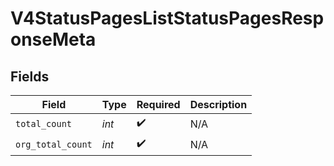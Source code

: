 # V4StatusPagesListStatusPagesResponseMeta


## Fields

| Field              | Type               | Required           | Description        |
| ------------------ | ------------------ | ------------------ | ------------------ |
| `total_count`      | *int*              | :heavy_check_mark: | N/A                |
| `org_total_count`  | *int*              | :heavy_check_mark: | N/A                |